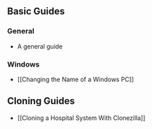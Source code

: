 ## Basic Guides
### General
* A general guide

### Windows
* [[Changing the Name of a Windows PC]]

## Cloning Guides
* [[Cloning a Hospital System With Clonezilla]]